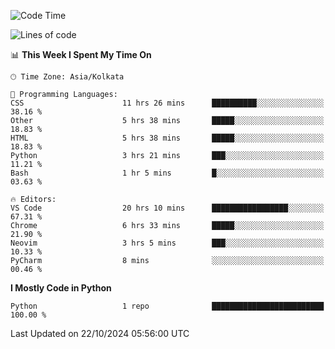 <!--START_SECTION:waka-->
![Code Time](http://img.shields.io/badge/Code%20Time-346%20hrs%2042%20mins-blue)

![Lines of code](https://img.shields.io/badge/From%20Hello%20World%20I%27ve%20Written-1%20lines%20of%20code-blue)

📊 **This Week I Spent My Time On** 

```text
🕑︎ Time Zone: Asia/Kolkata

💬 Programming Languages: 
CSS                      11 hrs 26 mins      ██████████░░░░░░░░░░░░░░░   38.16 % 
Other                    5 hrs 38 mins       █████░░░░░░░░░░░░░░░░░░░░   18.83 % 
HTML                     5 hrs 38 mins       █████░░░░░░░░░░░░░░░░░░░░   18.83 % 
Python                   3 hrs 21 mins       ███░░░░░░░░░░░░░░░░░░░░░░   11.21 % 
Bash                     1 hr 5 mins         █░░░░░░░░░░░░░░░░░░░░░░░░   03.63 % 

🔥 Editors: 
VS Code                  20 hrs 10 mins      █████████████████░░░░░░░░   67.31 % 
Chrome                   6 hrs 33 mins       █████░░░░░░░░░░░░░░░░░░░░   21.90 % 
Neovim                   3 hrs 5 mins        ███░░░░░░░░░░░░░░░░░░░░░░   10.33 % 
PyCharm                  8 mins              ░░░░░░░░░░░░░░░░░░░░░░░░░   00.46 % 
```

**I Mostly Code in Python** 

```text
Python                   1 repo              █████████████████████████   100.00 % 
```




 Last Updated on 22/10/2024 05:56:00 UTC
<!--END_SECTION:waka-->
